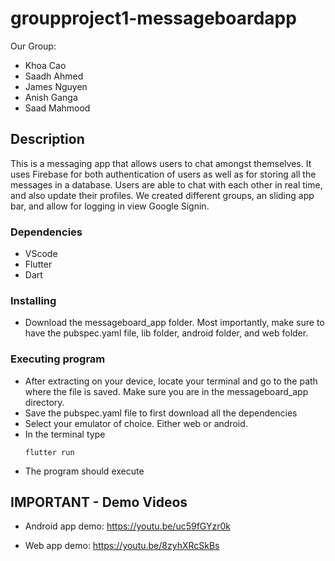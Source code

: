 # groupproject1-messageboardapp

Our Group:
  - Khoa Cao
  - Saadh Ahmed
  - James Nguyen
  - Anish Ganga
  - Saad Mahmood

## Description

This is a messaging app that allows users to chat amongst themselves. It uses Firebase for both authentication of users as well as for storing all the messages in a database. Users are able to chat with each other in real time, and also update their profiles. We created different groups, an sliding app bar, and allow for logging in view Google Signin.

### Dependencies

* VScode
* Flutter
* Dart

### Installing

* Download the messageboard_app folder. Most importantly, make sure to have the pubspec.yaml file, lib folder, android folder, and web folder.

### Executing program

* After extracting on your device, locate your terminal and go to the path where the file is saved. Make sure you are in the messageboard_app directory.
* Save the pubspec.yaml file to first download all the dependencies
* Select your emulator of choice. Either web or android.
* In the terminal type
   ```
   flutter run
   ```
* The program should execute

## IMPORTANT - Demo Videos 
* Android app demo: 
https://youtu.be/uc59fGYzr0k

* Web app demo: 
https://youtu.be/8zyhXRcSkBs


